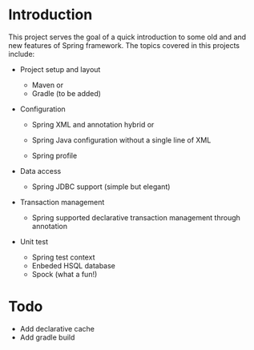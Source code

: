 Introduction
=================

This project serves the goal of a quick introduction to some old and and new features of Spring framework. The topics covered in this projects include:
* Project setup and layout
  * Maven or
  * Gradle (to be added)
  
* Configuration
  * Spring XML and annotation hybrid or
  * Spring Java configuration without a single line of XML
  
  * Spring profile
  
* Data access
  * Spring JDBC support (simple but elegant)
 
* Transaction management
  * Spring supported declarative transaction management through annotation
  
* Unit test
  * Spring test context
  * Enbeded HSQL database
  * Spock (what a fun!)



Todo
=======
* Add declarative cache
* Add gradle build
